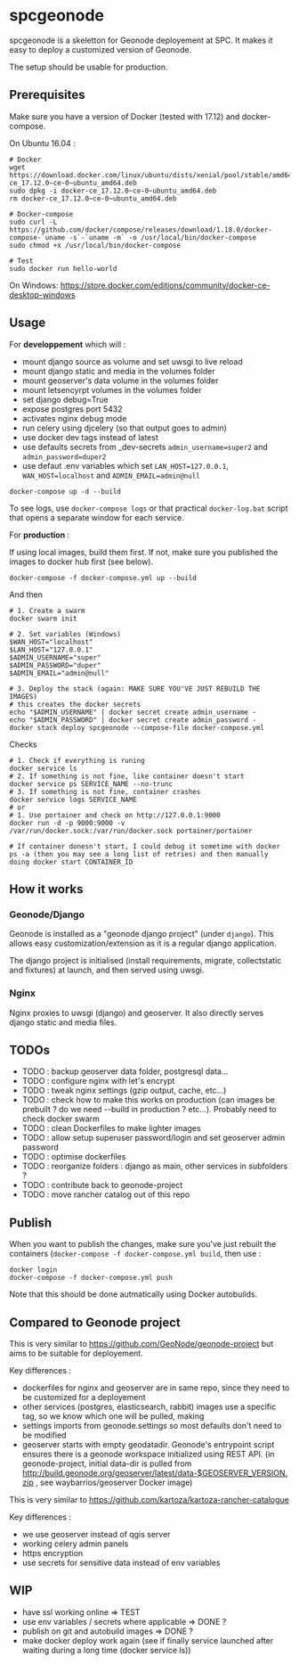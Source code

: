# spcgeonode

spcgeonode is a skeletton for Geonode deployement at SPC. It makes it easy to deploy a customized version of Geonode.

The setup should be usable for production.

## Prerequisites

Make sure you have a version of Docker (tested with 17.12) and docker-compose.

On Ubuntu 16.04 :
```
# Docker
wget https://download.docker.com/linux/ubuntu/dists/xenial/pool/stable/amd64/docker-ce_17.12.0~ce-0~ubuntu_amd64.deb
sudo dpkg -i docker-ce_17.12.0~ce-0~ubuntu_amd64.deb
rm docker-ce_17.12.0~ce-0~ubuntu_amd64.deb

# Docker-compose
sudo curl -L https://github.com/docker/compose/releases/download/1.18.0/docker-compose-`uname -s`-`uname -m` -o /usr/local/bin/docker-compose
sudo chmod +x /usr/local/bin/docker-compose

# Test
sudo docker run hello-world
```

On Windows: https://store.docker.com/editions/community/docker-ce-desktop-windows


## Usage

For **developpement** which will :
- mount django source as volume and set uwsgi to live reload
- mount django static and media in the volumes folder
- mount geoserver's data volume in the volumes folder
- mount letsencyrpt volumes in the volumes folder
- set django debug=True
- expose postgres port 5432
- activates nginx debug mode
- run celery using djcelery (so that output goes to admin) 
- use docker dev tags instead of latest
- use defaults secrets from _dev-secrets `admin_username=super2` and `admin_password=duper2`
- use defaut .env variables which set `LAN_HOST=127.0.0.1`, `WAN_HOST=localhost` and `ADMIN_EMAIL=admin@null`

```
docker-compose up -d --build
```

To see logs, use `docker-compose logs` or that practical `docker-log.bat` script that opens a separate window for each service.

For **production** :


If using local images, build them first. If not, make sure you published the images to docker hub first (see below).
```
docker-compose -f docker-compose.yml up --build
```

And then
```
# 1. Create a swarm
docker swarm init

# 2. Set variables (Windows)
$WAN_HOST="localhost"
$LAN_HOST="127.0.0.1"
$ADMIN_USERNAME="super"
$ADMIN_PASSWORD="duper"
$ADMIN_EMAIL="admin@null"

# 3. Deploy the stack (again: MAKE SURE YOU'VE JUST REBUILD THE IMAGES)
# this creates the docker secrets
echo "$ADMIN_USERNAME" | docker secret create admin_username -
echo "$ADMIN_PASSWORD" | docker secret create admin_password -
docker stack deploy spcgeonode --compose-file docker-compose.yml
```

Checks
```
# 1. Check if everything is runing
docker service ls
# 2. If something is not fine, like container doesn't start
docker service ps SERVICE_NAME --no-trunc
# 3. If something is not fine, container crashes
docker service logs SERVICE_NAME
# or
# 1. Use portainer and check on http://127.0.0.1:9000
docker run -d -p 9000:9000 -v /var/run/docker.sock:/var/run/docker.sock portainer/portainer

# If container donesn't start, I could debug it sometime with docker ps -a (then you may see a long list of retries) and then manually doing docker start CONTAINER_ID
```

## How it works

### Geonode/Django

Geonode is installed as a "geonode django project" (under `django`). This allows easy customization/extension as it is a regular django application.

The django project is initialised (install requirements, migrate, collectstatic and fixtures) at launch, and then served using uwsgi.

### Nginx

Nginx proxies to uwsgi (django) and geoserver. It also directly serves django static and media files. 

## TODOs

- TODO : backup geoserver data folder, postgresql data...
- TODO : configure nginx with let's encrypt
- TODO : tweak nginx settings (gzip output, cache, etc...)
- TODO : check how to make this works on production (can images be prebuilt ? do we need --build in production ? etc...). Probably need to check docker swarm
- TODO : clean Dockerfiles to make lighter images
- TODO : allow setup superuser password/login and set geoserver admin password
- TODO : optimise dockerfiles
- TODO : reorganize folders : django as main, other services in subfolders ?
- TODO : contribute back to geonode-project
- TODO : move rancher catalog out of this repo

## Publish

When you want to publish the changes, make sure you've just rebuilt the containers (`docker-compose -f docker-compose.yml build`, then use :

```
docker login
docker-compose -f docker-compose.yml push
```

Note that this should be done autmatically using Docker autobuilds.

## Compared to Geonode project

This is very similar to https://github.com/GeoNode/geonode-project but aims to be suitable for deployement.

Key differences :


- dockerfiles for nginx and geoserver are in same repo, since they need to be customized for a deployement
- other services (postgres, elasticsearch, rabbit) images use a specific tag, so we know which one will be pulled, making 
- settings imports from geonode.settings so most defaults don't need to be modified
- geoserver starts with empty geodatadir. Geonode's entrypoint script ensures there is a geonode workspace initialized using REST API. (in geonode-project, initial data-dir is pulled from http://build.geonode.org/geoserver/latest/data-$GEOSERVER_VERSION.zip , see waybarrios/geoserver Docker image) 

This is very similar to https://github.com/kartoza/kartoza-rancher-catalogue

Key differences :

- we use geoserver instead of qgis server
- working celery admin panels
- https encryption
- use secrets for sensitive data instead of env variables

## WIP

- have ssl working online => TEST
- use env variables / secrets where applicable => DONE ?
- publish on git and autobuild images => DONE ?
- make docker deploy work again (see if finally service launched after waiting during a long time (docker service ls))

